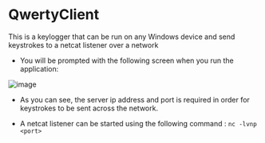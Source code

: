 # QwertyClient
This is a keylogger that can be run on any Windows device and send keystrokes to a netcat listener over a network

- You will be prompted with the following screen when you run the application:

![image](https://user-images.githubusercontent.com/101802030/233600641-7971e1ef-f42d-497c-849f-67d50147adbe.png)

- As you can see, the server ip address and port is required in order for keystrokes to be sent across the network.

- A netcat listener can be started using the following command :
`nc -lvnp <port>`
